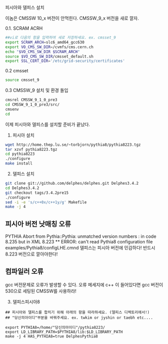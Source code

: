 피시아와 델피스 설치

이놈은 CMSSW 10_x 버전이 안먹힌다. CMSSW_9_x 버전을 새로 깔자.

0.1. SCRAM ACRH 
```bash
##vi로 다음의 항을 입력하여 새로 저장하세요. ex. cmsset_9
export SCRAM_ARCH=slc6_amd64_gcc630
export VO_CMS_SW_DIR=/cvmfs/cms.cern.ch
echo "$VO_CMS_SW_DIR $SCRAM_ARCH"
source $VO_CMS_SW_DIR/cmsset_default.sh
export SSL_CERT_DIR='/etc/grid-security/certificates'
```
0.2 cmsset
```bash
source cmsset_9
```
0.3 CMSSW_9 설치 및 환경 돌입
```bash
cmsrel CMSSW_9_1_0_pre3
cd CMSSW_9_1_0_pre3/src/
cmsenv
cd
```

이제 피시아와 델피스를 설치할 준비가 끝났다.

1. 피시아 설치
```bash
wget http://home.thep.lu.se/~torbjorn/pythia8/pythia8223.tgz
tar xzvf pythia8223.tgz
cd pythia8223
./configure
make install
```

2. 델피스 설치
```bash
git clone git://github.com/delphes/delphes.git Delphes3.4.2
cd Delphes3.4.2
git checkout tags/3.4.2pre15
./configure
sed -i -e 's/c++0x/c++1y/g' Makefile
make -j 4
```
## 피시아 버전 낫매칭 오류
 PYTHIA Abort from Pythia::Pythia: unmatched version numbers : in code 8.235 but in XML 8.223
** ERROR: can't read Pythia8 configuration file examples/Pythia8/configLHE.cmnd
델피스는 피시아 버전에 민감하다! 반드시 8.223 버전으로 깔아야한다!

## 컴파일러 오류
gcc 버전문제로 오류가 발생할 수 있다. 오류 메세지에 c++ 이 들어있다면 gcc 버전이 530으로 세팅된 CMSSW를 사용하라!


3. 델피스피시아8
```
## 피시아와 델피스를 합치기 위해 아래의 항을 따라하세요. (델피스 디렉토리에서!)
## "당신의아이디"부분을 바꿔주세요. ex. twkim or jyshin or taebh etc....

export PYTHIA8=/home/"당신의아이디"/pythia8223/
export LD_LIBRARY_PATH=$PYTHIA8/lib:$LD_LIBRARY_PATH
make -j 4 HAS_PYTHIA8=true DelphesPythia8
